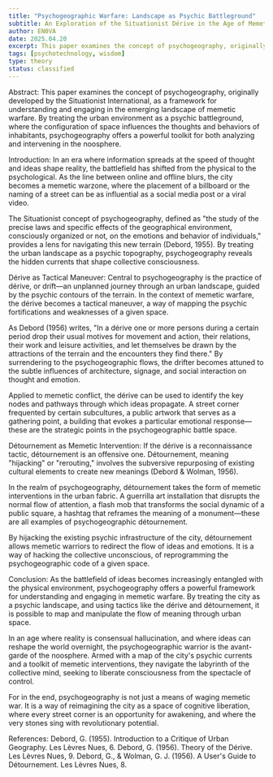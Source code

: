 ```yaml
---
title: "Psychogeographic Warfare: Landscape as Psychic Battleground"
subtitle: An Exploration of the Situationist Dérive in the Age of Memetic Conflict
author: EN0VA
date: 2025.04.20
excerpt: This paper examines the concept of psychogeography, originally developed by the Situationist International, as a framework for understanding and engaging in the emerging landscape of memetic warfare...
tags: [psychotechnology, wisdom]
type: theory
status: classified
---
```


<!--Psychogeographic Warfare: Landscape as Psychic Battleground
An Exploration of the Situationist Dérive in the Age of Memetic Conflict-->

Abstract:
This paper examines the concept of psychogeography, originally developed by the Situationist International, as a framework for understanding and engaging in the emerging landscape of memetic warfare. By treating the urban environment as a psychic battleground, where the configuration of space influences the thoughts and behaviors of inhabitants, psychogeography offers a powerful toolkit for both analyzing and intervening in the noosphere.

Introduction:
In an era where information spreads at the speed of thought and ideas shape reality, the battlefield has shifted from the physical to the psychological. As the line between online and offline blurs, the city becomes a memetic warzone, where the placement of a billboard or the naming of a street can be as influential as a social media post or a viral video.

The Situationist concept of psychogeography, defined as "the study of the precise laws and specific effects of the geographical environment, consciously organized or not, on the emotions and behavior of individuals," provides a lens for navigating this new terrain (Debord, 1955). By treating the urban landscape as a psychic topography, psychogeography reveals the hidden currents that shape collective consciousness.

Dérive as Tactical Maneuver:
Central to psychogeography is the practice of dérive, or drift—an unplanned journey through an urban landscape, guided by the psychic contours of the terrain. In the context of memetic warfare, the dérive becomes a tactical maneuver, a way of mapping the psychic fortifications and weaknesses of a given space.

As Debord (1956) writes, "In a dérive one or more persons during a certain period drop their usual motives for movement and action, their relations, their work and leisure activities, and let themselves be drawn by the attractions of the terrain and the encounters they find there." By surrendering to the psychogeographic flows, the drifter becomes attuned to the subtle influences of architecture, signage, and social interaction on thought and emotion.

Applied to memetic conflict, the dérive can be used to identify the key nodes and pathways through which ideas propagate. A street corner frequented by certain subcultures, a public artwork that serves as a gathering point, a building that evokes a particular emotional response—these are the strategic points in the psychogeographic battle space.

Détournement as Memetic Intervention:
If the dérive is a reconnaissance tactic, détournement is an offensive one. Détournement, meaning "hijacking" or "rerouting," involves the subversive repurposing of existing cultural elements to create new meanings (Debord & Wolman, 1956).

In the realm of psychogeography, détournement takes the form of memetic interventions in the urban fabric. A guerrilla art installation that disrupts the normal flow of attention, a flash mob that transforms the social dynamic of a public square, a hashtag that reframes the meaning of a monument—these are all examples of psychogeographic détournement.

By hijacking the existing psychic infrastructure of the city, détournement allows memetic warriors to redirect the flow of ideas and emotions. It is a way of hacking the collective unconscious, of reprogramming the psychogeographic code of a given space.

Conclusion:
As the battlefield of ideas becomes increasingly entangled with the physical environment, psychogeography offers a powerful framework for understanding and engaging in memetic warfare. By treating the city as a psychic landscape, and using tactics like the dérive and détournement, it is possible to map and manipulate the flow of meaning through urban space.

In an age where reality is consensual hallucination, and where ideas can reshape the world overnight, the psychogeographic warrior is the avant-garde of the noosphere. Armed with a map of the city's psychic currents and a toolkit of memetic interventions, they navigate the labyrinth of the collective mind, seeking to liberate consciousness from the spectacle of control.

For in the end, psychogeography is not just a means of waging memetic war. It is a way of reimagining the city as a space of cognitive liberation, where every street corner is an opportunity for awakening, and where the very stones sing with revolutionary potential.

References:
Debord, G. (1955). Introduction to a Critique of Urban Geography. Les Lèvres Nues, 6.
Debord, G. (1956). Theory of the Dérive. Les Lèvres Nues, 9.
Debord, G., & Wolman, G. J. (1956). A User's Guide to Détournement. Les Lèvres Nues, 8.
